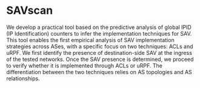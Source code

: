 # SAVscan
We develop a practical tool based on the predictive analysis of global IPID (IP Identification) counters to infer the implementation techniques for SAV. This tool enables the first empirical analysis of SAV implementation strategies across ASes, with a specific focus on two techniques: ACLs and uRPF.
We first identify the presence of destination-side SAV at the ingress of the tested networks. Once the SAV presence is determined, we proceed to verify whether it is implemented through ACLs or uRPF. The differentiation between the two techniques relies on AS topologies and AS relationships.

